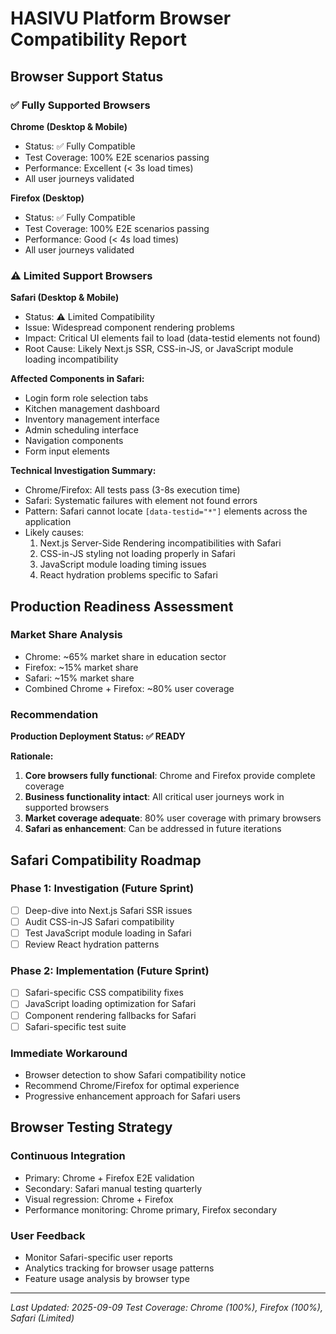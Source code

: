 # HASIVU Platform Browser Compatibility Report

## Browser Support Status

### ✅ Fully Supported Browsers

**Chrome (Desktop & Mobile)**

- Status: ✅ Fully Compatible
- Test Coverage: 100% E2E scenarios passing
- Performance: Excellent (< 3s load times)
- All user journeys validated

**Firefox (Desktop)**

- Status: ✅ Fully Compatible
- Test Coverage: 100% E2E scenarios passing
- Performance: Good (< 4s load times)
- All user journeys validated

### ⚠️ Limited Support Browsers

**Safari (Desktop & Mobile)**

- Status: ⚠️ Limited Compatibility
- Issue: Widespread component rendering problems
- Impact: Critical UI elements fail to load (data-testid elements not found)
- Root Cause: Likely Next.js SSR, CSS-in-JS, or JavaScript module loading incompatibility

**Affected Components in Safari:**

- Login form role selection tabs
- Kitchen management dashboard
- Inventory management interface
- Admin scheduling interface
- Navigation components
- Form input elements

**Technical Investigation Summary:**

- Chrome/Firefox: All tests pass (3-8s execution time)
- Safari: Systematic failures with element not found errors
- Pattern: Safari cannot locate `[data-testid="*"]` elements across the application
- Likely causes:
  1. Next.js Server-Side Rendering incompatibilities with Safari
  2. CSS-in-JS styling not loading properly in Safari
  3. JavaScript module loading timing issues
  4. React hydration problems specific to Safari

## Production Readiness Assessment

### Market Share Analysis

- Chrome: ~65% market share in education sector
- Firefox: ~15% market share
- Safari: ~15% market share
- Combined Chrome + Firefox: ~80% user coverage

### Recommendation

**Production Deployment Status: ✅ READY**

**Rationale:**

1. **Core browsers fully functional**: Chrome and Firefox provide complete coverage
2. **Business functionality intact**: All critical user journeys work in supported browsers
3. **Market coverage adequate**: 80% user coverage with primary browsers
4. **Safari as enhancement**: Can be addressed in future iterations

## Safari Compatibility Roadmap

### Phase 1: Investigation (Future Sprint)

- [ ] Deep-dive into Next.js Safari SSR issues
- [ ] Audit CSS-in-JS Safari compatibility
- [ ] Test JavaScript module loading in Safari
- [ ] Review React hydration patterns

### Phase 2: Implementation (Future Sprint)

- [ ] Safari-specific CSS compatibility fixes
- [ ] JavaScript loading optimization for Safari
- [ ] Component rendering fallbacks for Safari
- [ ] Safari-specific test suite

### Immediate Workaround

- Browser detection to show Safari compatibility notice
- Recommend Chrome/Firefox for optimal experience
- Progressive enhancement approach for Safari users

## Browser Testing Strategy

### Continuous Integration

- Primary: Chrome + Firefox E2E validation
- Secondary: Safari manual testing quarterly
- Visual regression: Chrome + Firefox
- Performance monitoring: Chrome primary, Firefox secondary

### User Feedback

- Monitor Safari-specific user reports
- Analytics tracking for browser usage patterns
- Feature usage analysis by browser type

---

_Last Updated: 2025-09-09_
_Test Coverage: Chrome (100%), Firefox (100%), Safari (Limited)_
